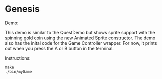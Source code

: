 # Genesis

Demo:

This demo is similar to the QuestDemo but shows sprite support with the spinning gold coin using the new Animated Sprite constructor.
The demo also has the inital code for the Game Controller wrapper. For now, it prints out when you press the A or B button in the terminal.

Instructions:

```
make
./bin/myGame
```
